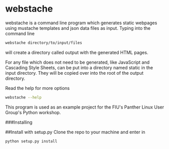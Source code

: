 webstache
=========
webstache is a command line program which generates static webpages using mustache templates and json data files as input. Typing into the command line 
```bash
webstache directory/to/input/files
```
will create a directory called output with the generated HTML pages.

For any file which does not need to be generated, like JavaScript and Cascading Style Sheets, can be put into a directory named static in the input directory. They will be copied over into the root of the output directory.

Read the help for more options
```bash
webstache --help
```

This program is used as an example project for the FIU's Panther Linux User Group's Python workshop.

###Installing

##Install with setup.py
Clone the repo to your machine and enter in
```bash
python setup.py install
```

